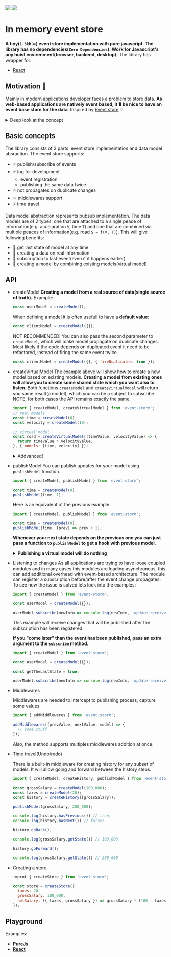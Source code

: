 <a href="https://www.npmjs.com/package/event-storm"><img src="https://img.shields.io/badge/npm-event--storm-brightgreen.svg"></a> <a href="https://www.npmjs.com/package/event-storm"><img src="https://img.shields.io/npm/v/event-storm.svg"></a>

# In memory event store

**A tiny(`1.8kb` :boom:) event store implementation with pure javascript. The library has no dependencies(`Zero Dependencies`). Work for Javascript's any hoist envirenment(browser, backend, desktop).**
The library has wrapper for:
- [React](https://github.com/event-storm/react-event-storm)

## Motivation :blue_book:

Mainly in modern applications developer faces a problem to store data. **As web-based applications are natively event based, it'll be nice
to have an event base store for the data**. Inspired by [Event store](https://en.wikipedia.org/wiki/Event_store) :bulb:.

<details>
  <summary>Deep look at the concept</summary>
  Conceptually, in an event store, only the events of a dossier or policy are stored. The idea behind it is that the dossier
  or policy can be derived from these events(**Mainly the same as single source of truth**).
  The events (and their corresponding data) are the only "real" facts(**name `models` will be use in the libray scope**)
  that should be stored in the database. The instantiation of all other objects can be derived from these events.
  The code instantiates these objects in memory(**name `virtual model` will be used in library scope**). In an event store
  database, this means that all objects that should be instantiated, are not stored in the database. Instead these objects are
  instantiated 'on the fly' in memory by the code based on the events. After usage of these objects, the instantiated
  objects are removed from memory.

  Another crucial part of an event store database is that events that are stored are not allowed to be changed.
  Once stored, also erroneous events are not changed anymore. The only way to change (or better: correct) these events
  is to instantiate a new event with the new values and using the double timeline(**So as we know no mutation allowed**).
</details>

## Basic concepts

The library consists of 2 parts: event store implementation and data model absraction. The event store supports:
- :star: publish/subscribe of events
- :star: log for development
  - event registration
  - publishing the same data twice
- :star: not propagates on duplicate changes
- :boom: middlewares support
- :zap: time travel

Data model abstraction represents pubsub implementation. The data models are of 2 types, one that are attached to a single peace of information(e.g. accelaration `V`, time `T`) and one that are combined via multiple peaces of information(e.g. road `S = f(V, T)`).
This will give following benefits:
- :pill: get last state of model at any time
- :punch: creating a data on real information
- :pushpin: subscription to last event(even if it happens earlier)
- :hammer: creating a model by combining existing models(virtual model)

## API

- createModel
  **Creating a model from a real source of data(single source of truth).**
  Example:
  ```js
  const userModel = createModel();
  ````

  When defining a model it is often usefull to have a **default value**:
  ```js
  const clientModel = createModel({});
  ```

  NOT RECOMMENDED!
  You can also pass the second parameter to `createModel`, which will make model propagate
  on duplicate changes. Most likely if the code depends on duplicated event it need to be refactored,
  instead of firing the same event twice.

  ```js
  const clientModel = createModel({}, { fireDuplicates: true });
  ```
- createVirtualModel
  The example above will show how to create a new model based on existing models.
  **Creating a model from existing ones will allow you to create some shared state which you want also to
  listen**. Both functions `createModel` and `createVirtualModel` will return you same result(a model),
  which you can be a subject to subscribe. NOTE, for both cases the API remains exactly the same.

  ```js
  import { createModel, createVirtualModel } from 'event-storm';
  // real models
  const time = createModel(0);
  const velocity = createModel(10);

  // virtual model
  const road = createVirtualModel((timeValue, velocityValue) => {
    return timeValue * velocityValue;
  }, { models: [time, velocity] });
  ```

  <details>
    <summary>Addvanced!</summary>

    Pay attention on virtual model's declaration. The 2nd argument is the configuration,
    which can be skipped initially:.
    This is done for cases when you want to propagate changes depend on some condition.
    You can always change the models that it is listening on by calling:
    <code>virtualModel.setOptions({ models: [/* any models here */] })</code>
  </details>

- publishModel
  You can publish updates for your model using `publishModel` function.

  ```js
  import { createModel, publishModel } from 'event-storm';

  const time = createModel(0);
  publishModel(time, 1);
  ```

  Here is an equivalent of the previous example:

  ```js
  import { createModel, publishModel } from 'event-storm';

  const time = createModel(0);
  publishModel(time, (prev) => prev + 1);
  ```

  **Whenever your next state depends on the previous one you can just pass a function to `publishModel` to get a hook with previous model**.

  <details>
    <summary><strong>Publishing a virtual model will do nothing</strong></summary>
    Its important to notice that publishing a virtual model will cause a lot of pain in your code, as you need to
    describe the value-model map. As the virtual model is something relaying on real data,
    the best approach is to update the real data itself.
    Allowing otherwise will end up in wishes to reuse the processor function, additional descriptor for publishment,
    also syncronization issues.
  </details>

- Listening to changes
  As all applications are trying to have loose coupled modules and in many cases this modules are loading asynchronous,
  this can add additional overhead with event-based architecture. The module can regiister a subscription before/after
  the event change propagates. To see how the issue is solved lets look into the examples:

  ```js
  import { createModel } from 'event-storm';

  const userModel = createModel({});

  userModel.subscribe(newInfo => console.log(newInfo, 'update receives'));
  ```

  This example will receive changes that will be published after the subscription has been registered.

  **If you "come later" than the event has been published, pass an extra argument to the `subscribe` method**.

  ```js
  import { createModel } from 'event-storm';

  const userModel = createModel({});

  const getTheLastState = true;

  userModel.subscribe(newInfo => console.log(newInfo, 'update receives'), getTheLastState);
  ```

- Middlewares

  Middlewares are needed to intercept to publishing process, capture some values
    ```js
    import { addMiddlewares } from 'event-storm';

    addMiddlewares((prevValue, nextValue, model) => {
      // some stuff
    });
    ```
  Also, the method supports multiples middlewares addition at once.

- Time travel(Undo/redo)

  There is a built-in middleware for creating history for any subset of models. It will allow going and forward between the history steps.

  ```js
  import { createModel, createHistory, publishModel } from 'event-storm';

  const grossSalary = createModel(100_000);
  const taxes = createModel(20);
  const history = createHistory([grossSalary]);

  publishModel(grossSalary, 200_000);

  console.log(history.hasPrevious()) // true;
  console.log(history.hasNext()) // false;

  history.goBack();

  console.log(grossSalary.getState()) // 100_000

  history.goForward();

  console.log(grossSalary.getState()) // 200_000
  ```

- Creating a store

  ```js
  improt { createStore } from 'event-storm';

  const store = createStore({
    taxes: 20,
    grossSalary: 100_000,
    netSalary: ({ taxes, grossSalary }) => grossSalary * (100 - taxes) / 100,
  });

  ```

## Playground

Examples:
 - [**PureJs**](https://codesandbox.io/s/serene-wood-cjvem)
 - [**React**](https://codesandbox.io/s/nameless-bash-8e2o4)
